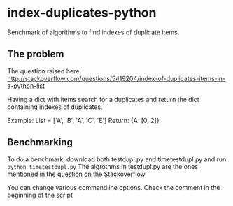 index-duplicates-python
=======================

Benchmark of algorithms to find indexes of duplicate items.

The problem
-----------------------
The question raised here: http://stackoverflow.com/questions/5419204/index-of-duplicates-items-in-a-python-list

Having a dict with items search for a duplicates and return the dict containing indexes of duplicates.

Example: List = ['A', 'B', 'A', 'C', 'E']
Return: {A: [0, 2]}

Benchmarking
-----------------------
To do a benchmark, download both testdupl.py and timetestdupl.py and run `python timetestdupl.py`
The algrothms in testdupl.py are the ones mentioned in [the question on the Stackoverflow](http://stackoverflow.com/questions/5419204/index-of-duplicates-items-in-a-python-list)

You can change various commandline options. Check the comment in the beginning of the script